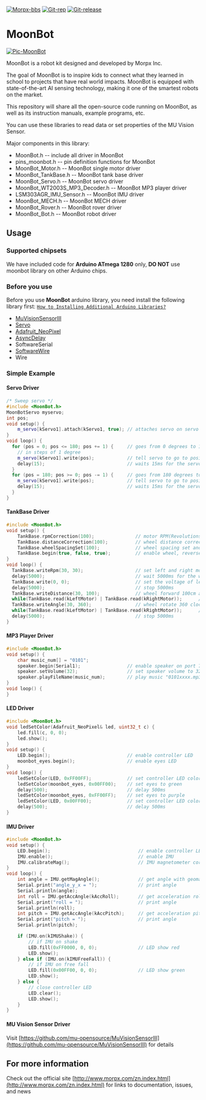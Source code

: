 [![Morpx-bbs](http://bbs.morpx.com/template/mu/images/logo.png)](http://bbs.morpx.com/forum.php)
[![Git-rep](https://img.shields.io/github/repo-size/mu-opensource/MoonBot.svg)](https://github.com/mu-opensource/MoonBot)
[![Git-release](https://img.shields.io/github/downloads/mu-opensource/MoonBot/total.svg)](https://github.com/mu-opensource/MoonBot/releases)


# MoonBot

[![Pic-MoonBot](http://mai.morpx.com/images/moonbot/moonbot.png)](http://mai.morpx.com/)

MoonBot is a robot kit designed and developed by Morpx Inc.

The goal of MoonBot is to inspire kids to connect what they learned in school to projects that have real world impacts. MoonBot is equipped with state-of-the-art AI sensing technology, making it one of the smartest robots on the market.

This repository will share all the open-source code running on MoonBot, as well as its instruction manuals, example programs, etc.

You can use these libraries to read data or set properties of the MU Vision Sensor.

Major components in this library:

* MoonBot.h -- include all driver in MoonBot
* pins_moonbot.h -- pin definition functions for MoonBot
* MoonBot_Motor.h -- MoonBot single motor driver
* MoonBot_TankBase.h -- MoonBot tank base driver
* MoonBot_Servo.h -- MoonBot servo driver
* MoonBot_WT2003S_MP3_Decoder.h -- MoonBot MP3 player driver
* LSM303AGR_IMU_Sensor.h -- MoonBot IMU driver
* MoonBot_MECH.h -- MoonBot MECH driver
* MoonBot_Rover.h -- MoonBot rover driver
* MoonBot_Bot.h --  MoonBot robot driver

## Usage

### Supported chipsets

We have included code for **Arduino ATmega 1280** only, **DO NOT** use moonbot library on other Arduino chips. 

### Before you use

Before you use **MoonBot** arduino library, you need install the following library first:
[`How to Installing Additional Arduino Libraries?`](https://www.arduino.cc/en/Guide/Libraries/?setlang=en)
* [MuVisionSensorIII](https://github.com/mu-opensource/MuVisionSensorIII)
* [Servo](https://www.ardu-badge.com/Servo)
* [Adafruit_NeoPixel](https://github.com/adafruit/Adafruit_NeoPixel)
* [AsyncDelay](https://www.ardu-badge.com/AsyncDelay)
* SoftwareSerial
* [SoftwareWire](https://www.ardu-badge.com/SoftwareWire)
* Wire

### Simple Example

#### Servo Driver

```cpp
/* Sweep servo */
#include <MoonBot.h>
MoonBotServo myservo;
int pos;
void setup() {
    m_servo[kServo1].attach(kServo1, true); // attaches servo on servo port 1, and reverse directions
}
void loop() {
  for (pos = 0; pos <= 180; pos += 1) {     // goes from 0 degrees to 180 degrees
    // in steps of 1 degree
    m_servo[kServo1].write(pos);            // tell servo to go to position in variable 'pos'
    delay(15);                              // waits 15ms for the servo to reach the position
  }
  for (pos = 180; pos >= 0; pos -= 1) {     // goes from 180 degrees to 0 degrees
    m_servo[kServo1].write(pos);            // tell servo to go to position in variable 'pos'
    delay(15);                              // waits 15ms for the servo to reach the position
  }
}
```

#### TankBase Driver

```cpp
#include <MoonBot.h>
void setup() {
    TankBase.rpmCorrection(100);               // motor RPM(Revolutions Per Minute) correction(for function `writeRpm()`)
    TankBase.distanceCorrection(100);          // wheel distance correction(for function `writeDistance()`)
    TankBase.wheelSpacingSet(100);             // wheel spacing set and correction(for function `writeAngle()`)
    TankBase.begin(true, false, true);         // enable wheel, reverse left motor directions and enable encoder component
}
void loop() {
  TankBase.writeRpm(30, 30);                   // set left and right motor speed 30RPM
  delay(5000);                                 // wait 5000ms for the wheel to forward
  TankBase.write(0, 0);                        // set the voltage of left and right motors to 0 to stop rotation
  delay(5000);                                 // stop 5000ms
  TankBase.writeDistance(30, 100);             // wheel forward 100cm at 30RPM
  while(TankBase.read(kLeftMotor) | TankBase.read(kRightMotor));      // waiting for wheel to stop
  TankBase.writeAngle(30, 360);                // wheel rotate 360 clockwise
  while(TankBase.read(kLeftMotor) | TankBase.read(kRightMotor));      // waiting for wheel to stop
  delay(5000);                                 // stop 5000ms
}
```

#### MP3 Player Driver

```cpp
#include <MoonBot.h>
void setup() {
    char music_num[] = "0101";
    speaker.begin(Serial1);                 // enable speaker on port 7(hardware serial 1)
    speaker.setVolume(32);                  // set speaker volume to 32/32(100%)
    speaker.playFileName(music_num);        // play music "0101xxxx.mp3"
}
void loop() {
}
```

#### LED Driver

```cpp
#include <MoonBot.h>
void ledSetColor(Adafruit_NeoPixel& led, uint32_t c) {
    led.fill(c, 0, 0);
    led.show();
}
void setup() {
    LED.begin();                            // enable controller LED
    moonbot_eyes.begin();                   // enable eyes LED
}
void loop() {
    ledSetColor(LED, 0xFF00FF);             // set controller LED color to purple
    ledSetColor(moonbot_eyes, 0x00FF00);    // set eyes to green
    delay(500);                             // delay 500ms
    ledSetColor(moonbot_eyes, 0xFF00FF);    // set eyes to purple
    ledSetColor(LED, 0x00FF00);             // set controller LED color to green
    delay(500);                             // delay 500ms
}
```

#### IMU Driver

```cpp
#include <MoonBot.h>
void setup() {
    LED.begin();                                // enable controller LED
    IMU.enable();                               // enable IMU
    IMU.calibrateMag();                         // IMU magnetometer correction
}
void loop() {
    int angle = IMU.getMagAngle();              // get angle with geomagnetic
    Serial.print("angle_y_x = ");               // print angle
    Serial.println(angle);
    int roll = IMU.getAccAngle(kAccRoll);       // get acceleration roll angle
    Serial.print("roll = ");                    // print angle
    Serial.println(roll);
    int pitch = IMU.getAccAngle(kAccPitch);     // get acceleration pitch angle
    Serial.print("pitch = ");                   // print angle
    Serial.println(pitch);

    if (IMU.on(kIMUShake)) {
        // if IMU on shake
        LED.fill(0xFF0000, 0, 0);               // LED show red
        LED.show();
    } else if (IMU.on(kIMUFreeFall)) {
        // if IMU on free fall
        LED.fill(0x00FF00, 0, 0);               // LED show green
        LED.show();   
    } else {
        // close controller LED
        LED.clear();
        LED.show();
    }
}
```

#### MU Vision Sensor Driver
Visit [https://github.com/mu-opensource/MuVisionSensorIII](https://github.com/mu-opensource/MuVisionSensorIII) for details 


## For more information

Check out the official site [http://www.morpx.com/zn.index.html](http://www.morpx.com/zn.index.html) for links to documentation, issues, and news


